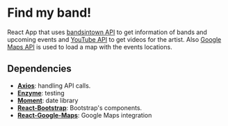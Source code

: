 # Find my band!
React App that uses [bandsintown API](http://bandsintown.com) to get information of bands and upcoming events and [YouTube API](http://youtube.com) to get videos for the artist.
Also [Google Maps API](http://maps.google.com) is used to load a map with the events locations.
## Dependencies
- **[Axios](https://www.npmjs.com/package/axios)**: handling API calls.
- **[Enzyme](http://airbnb.io/enzyme/)**: testing
- **[Moment](https://www.npmjs.com/package/react-moment)**: date library
- **[React-Bootstrap](https://react-bootstrap.github.io/)**: Bootstrap's components.
- **[React-Google-Maps](https://github.com/tomchentw/react-google-maps)**: Google Maps integration